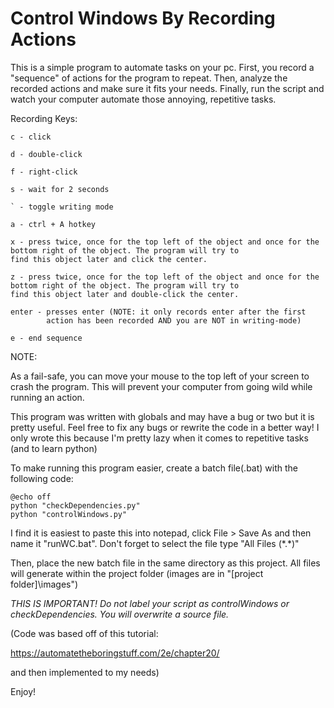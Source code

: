 # Control Windows By Recording Actions
This is a simple program to automate tasks on your pc.
First, you record a "sequence" of actions for the program to repeat.
Then, analyze the recorded actions and make sure it fits your needs.
Finally, run the script and watch your computer automate those annoying,
repetitive tasks.

Recording Keys:

    c - click

    d - double-click

    f - right-click

    s - wait for 2 seconds

    ` - toggle writing mode

    a - ctrl + A hotkey

    x - press twice, once for the top left of the object and once for the bottom right of the object. The program will try to
    find this object later and click the center.

    z - press twice, once for the top left of the object and once for the bottom right of the object. The program will try to
    find this object later and double-click the center.

    enter - presses enter (NOTE: it only records enter after the first 
            action has been recorded AND you are NOT in writing-mode)

    e - end sequence



NOTE:

As a fail-safe, you can move your mouse to the top left of your screen to crash the program.
This will prevent your computer from going wild while running an action.

This program was written with globals and may have a bug or two but it is
pretty useful. Feel free to fix any bugs or rewrite the code in a better
way! I only wrote this because I'm pretty lazy when it comes to repetitive tasks (and to learn python)

To make running this program easier, create a batch file(.bat) with the following code:

    @echo off
    python "checkDependencies.py"
    python "controlWindows.py"
    
I find it is easiest to paste this into notepad, click File > Save As
and then name it "runWC.bat". Don't forget to select the file type "All Files (\*.*)"

Then, place the new batch file in the same directory as this project. All files will
generate within the project folder (images are in "[project folder]\images")

*THIS IS IMPORTANT! Do not label your script as controlWindows or checkDependencies. You will overwrite a source file.*

(Code was based off of this tutorial:

https://automatetheboringstuff.com/2e/chapter20/

and then implemented to my needs)

Enjoy!
